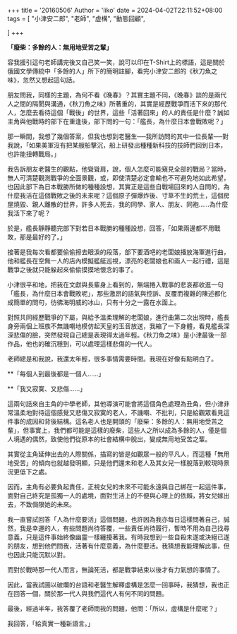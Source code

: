 +++
title = '20160506'
Author = 'liko'
date = 2024-04-02T22:11:52+08:00
tags = [
    "小津安二郎",
    "老師",
    "虛構",
    "動態回顧",
    

]
+++

**「廢柴：多餘的人：無用地受苦之輩」**

  

容我援引這句老師講完後又自己笑一笑，說可以印在T-Shirt上的標語，這是關於俄國文學傳統中「多餘的人」所下的簡明註腳，看完小津安二郎的《秋刀魚之味》，忽然又想起這句話。

朋友問我，同樣的主題，為何不看《晚春》？其實主題不同，《晚春》談的是兩代人之間的隔閡與溝通，《秋刀魚之味》所著重的，其實是經歷戰爭而活下來的那代人，怎麼去看待這個「戰後」的世界，這些「活著回來」的人的責任是什麼？誠如主角與他戰時的部下在重逢後，部下問的一句：「艦長，為什麼日本會戰敗呢？」

  

那一瞬間，我想了幾個答案，但我也想到老醫生──我所訪問的其中一位長輩──對我說，「如果美軍沒有把某艘船擊沉，船上研發出種種新科技的技師們回到日本，也許能扭轉戰局。」

我告訴朋友老醫生的觀點，他聳聳肩，說，個人怎麼可能窺見全部的戰局？當時，無人可清楚觀測戰爭的全面景觀，或，即使清楚必定會輸也不可避免地如此希望，也因此部下為日本戰勝所做的種種設想，其實正是這些自戰場回來的人自問的，為什麼我活在這個戰敗之後的未來呢？這個原子彈爆炸後、寸草不生的荒土，這個房屋燒毀、親人離散的世界，許多人死去，我的同學、家人、朋友、同袍……為什麼我活下來了呢？

於是，艦長靜靜聽完部下對若日本戰勝的種種設想，回答，「如果兩邊都不用戰敗，那是最好的了。」

  

接著是我每次看都要偷偷擦去眼淚的段落，部下要酒吧的老闆娘播放海軍進行曲，他和艦長在空無一人的店內模擬艦艇巡視，漂亮的老闆娘也和兩人一起行禮，這是戰爭之後就只能躲起來偷偷摸摸地懷念的事了。

小津很平和地，把我在文獻與長輩身上看到的，無端捲入戰事的悲哀都收進一句「艦長，為什麼日本會戰敗呢」，那些激昂的語氣與控訴、反覆而複雜的陳述都化成簡單的問句，彷彿海明威的冰山，只有十分之一露在水面上。

對照共同經歷戰爭的下屬，與給予溫柔理解的老闆娘，進行曲第二次出現時，艦長身旁兩個上班族不無譏嘲地模仿起天皇的玉音放送，我縮了一下身體，看見艦長深深悲傷的臉，突然發現自己總是表現得太過年輕。《秋刀魚之味》是小津最後一部作品，他也的確沉穩到，可以處理這樣悲傷的一代人。

老師總是和我說，我還太年輕，很多事情需要時間。我現在好像有點明白了。

  

**「每個人到最後都是一個人......」

**「我又寂寞、又悲傷......」

  

這兩句話來自主角的中學老師，其他導演可能會將這個角色處理為丑角，但小津非常溫柔地對待這個感覺又悲傷又寂寞的老人，不譏嘲、不批判，只是給觀眾看見這件事的成因和背後結構。這名老人也是開頭的「廢柴：多餘的人：無用地受苦之輩」，但事實上，我們都可能是這樣的廢柴，這些人之所以成為多餘的人，僅是個人境遇的偶然，致使他們從原本的社會結構中脫出，變成無用地受苦之輩。

其實從主角延伸出去的人際關係，描寫的皆是如觀眾一般的平凡人，而這種「無用地受苦」的傾向也就越發明顯，只是他們還未和老人及其女兒一樣脫落到較現時景況更低下之處。

因而，主角有必要負起責任，正視女兒的未來不可能永遠與自己綁在一起這件事，面對自己終究是孤獨一人的處境，面對生活上的不便與心理上的依賴，將女兒嫁出去，不致侷限她的未來。

  

我一直嘗試回答「人為什麼要活」這個問題，也許因為我亦每日這樣問著自己，誠然，我是幸運的人，有些問題尚待答覆，一些責任尚待履行，暫時不用為自己找尋意義，只是這件事始終像幽靈一樣纏擾著我。有時我想到一些自殺未遂或決絕已遂的朋友，想到他們問我，活著有什麼意義，為什麼要活。我猜想我能理解此事，但也因此只能沉默以對。

而對於戰時那一代人而言，無論死活，都是戰爭結束以後才有力氣想的事情了。

因此，當我試圖以破爛的台語和老醫生解釋虛構是怎麼一回事時，我猜想，我也正在回答一個，關於那一代人與我們這代人有何不同的問題。

  

最後，經過半年，我答覆了老師問我的問題，他問：「所以，虛構是什麼呢？」

我回答，「給真實一種新語言。」


